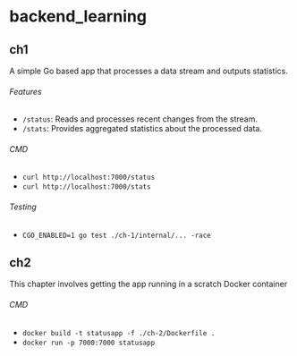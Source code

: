 # backend_learning

## ch1
A simple Go based app that processes a data stream and outputs statistics.

###### Features
- `/status`: Reads and processes recent changes from the stream.
- `/stats`: Provides aggregated statistics about the processed data.

###### CMD
- `curl http://localhost:7000/status`
- `curl http://localhost:7000/stats`

###### Testing
- `CGO_ENABLED=1 go test ./ch-1/internal/... -race`

## ch2
This chapter involves getting the app running in a scratch Docker container

###### CMD
  - `docker build -t statusapp -f ./ch-2/Dockerfile .`
  - `docker run -p 7000:7000 statusapp`
